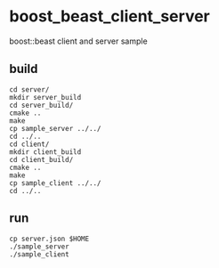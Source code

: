# boost_beast_client_server
boost::beast client and server sample
## build
```shell
cd server/
mkdir server_build
cd server_build/
cmake ..
make
cp sample_server ../../
cd ../..
cd client/
mkdir client_build
cd client_build/
cmake ..
make
cp sample_client ../../
cd ../..
```
## run
```shell
cp server.json $HOME
./sample_server
./sample_client
```
